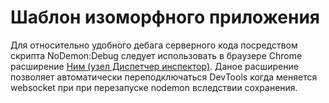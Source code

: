 # Шаблон изоморфного приложения

Для относительно удобного дебага серверного кода посредством скрипта NoDemon:Debug следует использовать в браузере Chrome расширение [Ним (узел Диспетчер инспектор)](https://chrome.google.com/webstore/detail/nim-node-inspector-manage/gnhhdgbaldcilmgcpfddgdbkhjohddkj).
Даное расширение позволяет автоматически переподключаться DevTools когда меняется websocket при при перезапуске nodemon вследствии сохранения.
